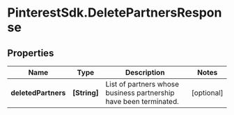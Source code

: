# PinterestSdk.DeletePartnersResponse

## Properties

Name | Type | Description | Notes
------------ | ------------- | ------------- | -------------
**deletedPartners** | **[String]** | List of partners whose business partnership have been terminated. | [optional] 


